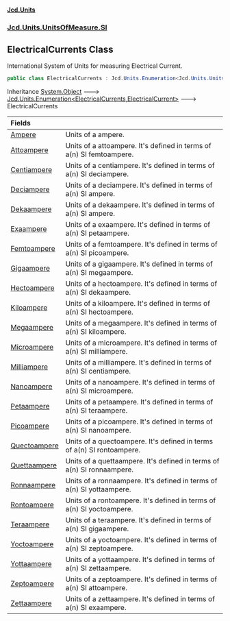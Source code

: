 #### [Jcd.Units](index.md 'index')
### [Jcd.Units.UnitsOfMeasure.SI](Jcd.Units.UnitsOfMeasure.SI.md 'Jcd.Units.UnitsOfMeasure.SI')

## ElectricalCurrents Class

International System of Units for measuring Electrical Current.

```csharp
public class ElectricalCurrents : Jcd.Units.Enumeration<Jcd.Units.UnitsOfMeasure.SI.ElectricalCurrents, Jcd.Units.UnitTypes.ElectricalCurrent>
```

Inheritance [System.Object](https://docs.microsoft.com/en-us/dotnet/api/System.Object 'System.Object') &#129106; [Jcd.Units.Enumeration&lt;](Jcd.Units.Enumeration_TEnumeration,T_.md 'Jcd.Units.Enumeration<TEnumeration,T>')[ElectricalCurrents](Jcd.Units.UnitsOfMeasure.SI.ElectricalCurrents.md 'Jcd.Units.UnitsOfMeasure.SI.ElectricalCurrents')[,](Jcd.Units.Enumeration_TEnumeration,T_.md 'Jcd.Units.Enumeration<TEnumeration,T>')[ElectricalCurrent](Jcd.Units.UnitTypes.ElectricalCurrent.md 'Jcd.Units.UnitTypes.ElectricalCurrent')[&gt;](Jcd.Units.Enumeration_TEnumeration,T_.md 'Jcd.Units.Enumeration<TEnumeration,T>') &#129106; ElectricalCurrents

| Fields | |
| :--- | :--- |
| [Ampere](Jcd.Units.UnitsOfMeasure.SI.ElectricalCurrents.Ampere.md 'Jcd.Units.UnitsOfMeasure.SI.ElectricalCurrents.Ampere') | Units of a ampere. |
| [Attoampere](Jcd.Units.UnitsOfMeasure.SI.ElectricalCurrents.Attoampere.md 'Jcd.Units.UnitsOfMeasure.SI.ElectricalCurrents.Attoampere') | Units of a attoampere. It's defined in terms of a(n) SI femtoampere. |
| [Centiampere](Jcd.Units.UnitsOfMeasure.SI.ElectricalCurrents.Centiampere.md 'Jcd.Units.UnitsOfMeasure.SI.ElectricalCurrents.Centiampere') | Units of a centiampere. It's defined in terms of a(n) SI deciampere. |
| [Deciampere](Jcd.Units.UnitsOfMeasure.SI.ElectricalCurrents.Deciampere.md 'Jcd.Units.UnitsOfMeasure.SI.ElectricalCurrents.Deciampere') | Units of a deciampere. It's defined in terms of a(n) SI ampere. |
| [Dekaampere](Jcd.Units.UnitsOfMeasure.SI.ElectricalCurrents.Dekaampere.md 'Jcd.Units.UnitsOfMeasure.SI.ElectricalCurrents.Dekaampere') | Units of a dekaampere. It's defined in terms of a(n) SI ampere. |
| [Exaampere](Jcd.Units.UnitsOfMeasure.SI.ElectricalCurrents.Exaampere.md 'Jcd.Units.UnitsOfMeasure.SI.ElectricalCurrents.Exaampere') | Units of a exaampere. It's defined in terms of a(n) SI petaampere. |
| [Femtoampere](Jcd.Units.UnitsOfMeasure.SI.ElectricalCurrents.Femtoampere.md 'Jcd.Units.UnitsOfMeasure.SI.ElectricalCurrents.Femtoampere') | Units of a femtoampere. It's defined in terms of a(n) SI picoampere. |
| [Gigaampere](Jcd.Units.UnitsOfMeasure.SI.ElectricalCurrents.Gigaampere.md 'Jcd.Units.UnitsOfMeasure.SI.ElectricalCurrents.Gigaampere') | Units of a gigaampere. It's defined in terms of a(n) SI megaampere. |
| [Hectoampere](Jcd.Units.UnitsOfMeasure.SI.ElectricalCurrents.Hectoampere.md 'Jcd.Units.UnitsOfMeasure.SI.ElectricalCurrents.Hectoampere') | Units of a hectoampere. It's defined in terms of a(n) SI dekaampere. |
| [Kiloampere](Jcd.Units.UnitsOfMeasure.SI.ElectricalCurrents.Kiloampere.md 'Jcd.Units.UnitsOfMeasure.SI.ElectricalCurrents.Kiloampere') | Units of a kiloampere. It's defined in terms of a(n) SI hectoampere. |
| [Megaampere](Jcd.Units.UnitsOfMeasure.SI.ElectricalCurrents.Megaampere.md 'Jcd.Units.UnitsOfMeasure.SI.ElectricalCurrents.Megaampere') | Units of a megaampere. It's defined in terms of a(n) SI kiloampere. |
| [Microampere](Jcd.Units.UnitsOfMeasure.SI.ElectricalCurrents.Microampere.md 'Jcd.Units.UnitsOfMeasure.SI.ElectricalCurrents.Microampere') | Units of a microampere. It's defined in terms of a(n) SI milliampere. |
| [Milliampere](Jcd.Units.UnitsOfMeasure.SI.ElectricalCurrents.Milliampere.md 'Jcd.Units.UnitsOfMeasure.SI.ElectricalCurrents.Milliampere') | Units of a milliampere. It's defined in terms of a(n) SI centiampere. |
| [Nanoampere](Jcd.Units.UnitsOfMeasure.SI.ElectricalCurrents.Nanoampere.md 'Jcd.Units.UnitsOfMeasure.SI.ElectricalCurrents.Nanoampere') | Units of a nanoampere. It's defined in terms of a(n) SI microampere. |
| [Petaampere](Jcd.Units.UnitsOfMeasure.SI.ElectricalCurrents.Petaampere.md 'Jcd.Units.UnitsOfMeasure.SI.ElectricalCurrents.Petaampere') | Units of a petaampere. It's defined in terms of a(n) SI teraampere. |
| [Picoampere](Jcd.Units.UnitsOfMeasure.SI.ElectricalCurrents.Picoampere.md 'Jcd.Units.UnitsOfMeasure.SI.ElectricalCurrents.Picoampere') | Units of a picoampere. It's defined in terms of a(n) SI nanoampere. |
| [Quectoampere](Jcd.Units.UnitsOfMeasure.SI.ElectricalCurrents.Quectoampere.md 'Jcd.Units.UnitsOfMeasure.SI.ElectricalCurrents.Quectoampere') | Units of a quectoampere. It's defined in terms of a(n) SI rontoampere. |
| [Quettaampere](Jcd.Units.UnitsOfMeasure.SI.ElectricalCurrents.Quettaampere.md 'Jcd.Units.UnitsOfMeasure.SI.ElectricalCurrents.Quettaampere') | Units of a quettaampere. It's defined in terms of a(n) SI ronnaampere. |
| [Ronnaampere](Jcd.Units.UnitsOfMeasure.SI.ElectricalCurrents.Ronnaampere.md 'Jcd.Units.UnitsOfMeasure.SI.ElectricalCurrents.Ronnaampere') | Units of a ronnaampere. It's defined in terms of a(n) SI yottaampere. |
| [Rontoampere](Jcd.Units.UnitsOfMeasure.SI.ElectricalCurrents.Rontoampere.md 'Jcd.Units.UnitsOfMeasure.SI.ElectricalCurrents.Rontoampere') | Units of a rontoampere. It's defined in terms of a(n) SI yoctoampere. |
| [Teraampere](Jcd.Units.UnitsOfMeasure.SI.ElectricalCurrents.Teraampere.md 'Jcd.Units.UnitsOfMeasure.SI.ElectricalCurrents.Teraampere') | Units of a teraampere. It's defined in terms of a(n) SI gigaampere. |
| [Yoctoampere](Jcd.Units.UnitsOfMeasure.SI.ElectricalCurrents.Yoctoampere.md 'Jcd.Units.UnitsOfMeasure.SI.ElectricalCurrents.Yoctoampere') | Units of a yoctoampere. It's defined in terms of a(n) SI zeptoampere. |
| [Yottaampere](Jcd.Units.UnitsOfMeasure.SI.ElectricalCurrents.Yottaampere.md 'Jcd.Units.UnitsOfMeasure.SI.ElectricalCurrents.Yottaampere') | Units of a yottaampere. It's defined in terms of a(n) SI zettaampere. |
| [Zeptoampere](Jcd.Units.UnitsOfMeasure.SI.ElectricalCurrents.Zeptoampere.md 'Jcd.Units.UnitsOfMeasure.SI.ElectricalCurrents.Zeptoampere') | Units of a zeptoampere. It's defined in terms of a(n) SI attoampere. |
| [Zettaampere](Jcd.Units.UnitsOfMeasure.SI.ElectricalCurrents.Zettaampere.md 'Jcd.Units.UnitsOfMeasure.SI.ElectricalCurrents.Zettaampere') | Units of a zettaampere. It's defined in terms of a(n) SI exaampere. |
